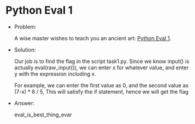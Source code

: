 # Python Eval 1

* Problem:

  A wise master wishes to teach you an ancient art: [Python Eval 1](https://2013.picoctf.com/problems/pyeval/stage1.html).

* Solution:

  Our job is to find the flag in the script task1.py. Since we know input() is actually eval(raw_input()), we can enter x for whatever value, and enter y with the expression including x.

  For example, we can enter the first value as 0, and the second value as (7-x) * 6 / 5, This will satisfy the if statement, hence we will get the flag

* Answer:

  eval_is_best_thing_evar
